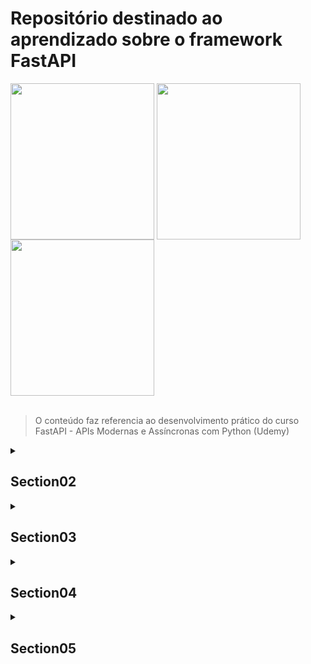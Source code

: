 <div>
<h1>Repositório destinado ao aprendizado sobre o framework FastAPI</h1>
<img align="center" height="250" width="230" src="https://cdn.jsdelivr.net/gh/devicons/devicon/icons/fastapi/fastapi-original-wordmark.svg" />
<img align="center" height="250" width="230" src="https://cdn.jsdelivr.net/gh/devicons/devicon/icons/fastapi/fastapi-original-wordmark.svg" />
<img align="center" height="250" width="230" src="https://cdn.jsdelivr.net/gh/devicons/devicon/icons/fastapi/fastapi-original-wordmark.svg" />
</div><br>

> O conteúdo faz referencia ao desenvolvimento prático do curso FastAPI - APIs Modernas e Assíncronas com Python (Udemy)

<details>
<summary>
<h2>Section02</h2>
</summary><br>

<h3>Seção 2: Introdução ao FastAPI</h3>

|Titulo da Aula                              | Concluído            |
|:-----------------------------------------: | :-------------------:|
|3 - O que vamos aprender nesta seção?       | :heavy_check_mark:   |
|4 - Conceitos essenciais sobre APIs         | :heavy_check_mark:   |
|5 - Apresentação do FastAPI                 | :heavy_check_mark:   |
|6 - Revisando a Programação Assincrona      | :heavy_check_mark:   |
|7 - Softwares utilizados no curso           | :heavy_check_mark:   |
|8 - Prática: Nossa primeira API com FastAPI | :heavy_check_mark:   |
|9 - Recapitulando                           | :heavy_check_mark:   |
</details>

<details>
<summary>
<h2>Section03</h2>
</summary><br>

<h3>Seção 3: Entendendo os conceitos do FastAPI</h3>

| Titulo da Aula                                 | Concluído            |
|:-----------------------------------------:     | :-------------------:|
|10 - O que vamos aprender nesta seção?          | :heavy_check_mark:   |
|11 - Prática: Definindo o novo projeto          | :heavy_check_mark:   |
|12 - Prática: O método GET                      | :heavy_check_mark:   |
|13 - Prática: Tratando exceções                 | :heavy_check_mark:   |
|14 - Prática: O método POST                     | :heavy_check_mark:   |
|15 - Prática: O método PUT                      | :heavy_check_mark:   |
|16 - Prática: O método DELETE                   | :heavy_check_mark:   |
|17 - Prática: Path Parameters                   | :heavy_check_mark:   |
|18 - Prática: Query Parameters                  | :heavy_check_mark:   |
|19 - Prática: Header Parameters                 | :heavy_check_mark:   |
|20 - Prática: Injeção de Dependências           | :heavy_check_mark:   |
|21 - Prática: Revisando os docs                 | :heavy_check_mark:   |
|22 - Prática: Definindo rotas                   | :heavy_check_mark:   |
|23 - Prática: Validação Customizada Pydantic    | :heavy_check_mark:   |
|24 - Recapitulando                              | :heavy_check_mark:   |
</details>

<details>
<summary>
<h2>Section04</h2>
</summary><br>

<h3>Seção 4: CRUD FastAPI e SQL Alchemy</h3>

| Titulo da Aula                                     | Concluído            |
|:-----------------------------------------:         | :-------------------:|
| 25 - O que vamos aprender nesta seção?             | :heavy_check_mark:   |
| 26 - Prática: Criando a estrutura do projeto       | :heavy_check_mark:   |
| 27 - Prática: Trabalhando no módulo core           | :heavy_check_mark:   |
| 28 - Prática: Trabalhando no módulo models         | :heavy_check_mark:   |
| 29 - Prática: Trabalhando no módulo schemas        | :heavy_check_mark:   |
| 30 - Prática: Criando as tabelas                   | :heavy_check_mark:   |
| 31 - Prática: Trabalhando no módulo api - Parte 1  | :heavy_check_mark:   |
| 32 - Prática: Trabalhando no módulo api - Parte 2  | :heavy_check_mark:   |
| 33 - Prática: Trabalhando no main                  | :heavy_check_mark:   |
| 34 - Prática: Executando e testando nosso projeto  | :heavy_check_mark:   |
| 35 - Recapitulando                                 | :heavy_check_mark:   |
</details>

<details>
<summary>
<h2>Section05</h2>
</summary><br>

<h3>Seção 5: CRUD FastAPI e SQL Model</h3>

| Titulo da Aula                                     | Concluído            |
|:-----------------------------------------:         | :-------------------:|
| 36 - O que vamos aprender nesta seção?             | :heavy_check_mark:   |
| 37 - Prática: Criando a estrutura do projeto       | :heavy_check_mark:   |
| 38 - Prática: Trabalhando no módulo core           | :x:                  |
| 39 - Prática: Trabalhando no módulo models         | :x:                  |
| 40 - Prática: Criando as tabelas                   | :x:                  |
| 41 - Prática: Trabalhando no módulo api - Parte 1  | :x:                  |
| 42 - Prática: Trabalhando no módulo api - Parte 2  | :x:                  |
| 43 - Prática: Trabalhando no main                  | :x:                  |
| 44 - Prática: Executando e testando nosso projeto  | :x:                  |
| 45 - Recapitulando                                 | :x:                  |
</details>
